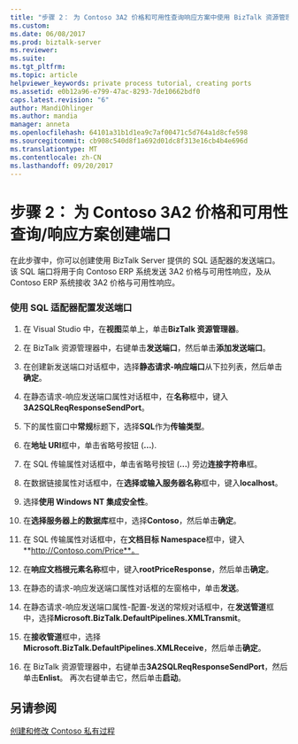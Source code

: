 ```yaml
---
title: "步骤 2： 为 Contoso 3A2 价格和可用性查询响应方案中使用 BizTalk 资源管理器创建端口 |Microsoft 文档"
ms.custom: 
ms.date: 06/08/2017
ms.prod: biztalk-server
ms.reviewer: 
ms.suite: 
ms.tgt_pltfrm: 
ms.topic: article
helpviewer_keywords: private process tutorial, creating ports
ms.assetid: e0b12a96-e799-47ac-8293-7de10662bdf0
caps.latest.revision: "6"
author: MandiOhlinger
ms.author: mandia
manager: anneta
ms.openlocfilehash: 64101a31b1d1ea9c7af00471c5d764a1d8cfe598
ms.sourcegitcommit: cb908c540d8f1a692d01dc8f313e16cb4b4e696d
ms.translationtype: MT
ms.contentlocale: zh-CN
ms.lasthandoff: 09/20/2017
---
```

# <a name="step-2-creating-ports-for-the-contoso-3a2-price-and-availability-queryresponse-scenario"></a>步骤 2： 为 Contoso 3A2 价格和可用性查询/响应方案创建端口
在此步骤中，你可以创建使用 BizTalk Server 提供的 SQL 适配器的发送端口。 该 SQL 端口将用于向 Contoso ERP 系统发送 3A2 价格与可用性响应，及从 Contoso ERP 系统接收 3A2 价格与可用性响应。  
  
### <a name="to-configure-a-send-port-using-the-sql-adapter"></a>使用 SQL 适配器配置发送端口  
  
1.  在 Visual Studio 中，在**视图**菜单上，单击**BizTalk 资源管理器**。  
  
2.  在 BizTalk 资源管理器中，右键单击**发送端口**，然后单击**添加发送端口**。  
  
3.  在创建新发送端口对话框中，选择**静态请求-响应端口**从下拉列表，然后单击**确定**。  
  
4.  在静态请求-响应发送端口属性对话框中，在**名称**框中，键入**3A2SQLReqResponseSendPort**。  
  
5.  下的属性窗口中**常规**标题下，选择**SQL**作为**传输类型**。  
  
6.  在**地址 URI**框中，单击省略号按钮 (**...**).  
  
7.  在 SQL 传输属性对话框中，单击省略号按钮 (**...**) 旁边**连接字符串**框。  
  
8.  在数据链接属性对话框中，在**选择或输入服务器名称**框中，键入**localhost**。  
  
9. 选择**使用 Windows NT 集成安全性**。  
  
10. 在**选择服务器上的数据库**框中，选择**Contoso**，然后单击**确定**。  
  
11. 在 SQL 传输属性对话框中，在**文档目标 Namespace**框中，键入**http://Contoso.com/Price**。  
  
12. 在**响应文档根元素名称**框中，键入**rootPriceResponse**，然后单击**确定**。  
  
13. 在静态的请求-响应发送端口属性对话框的左窗格中，单击**发送**。  
  
14. 在静态请求-响应发送端口属性-配置-发送的常规对话框中，在**发送管道**框中，选择**Microsoft.BizTalk.DefaultPipelines.XMLTransmit**。  
  
15. 在**接收管道**框中，选择**Microsoft.BizTalk.DefaultPipelines.XMLReceive**，然后单击**确定**。  
  
16. 在 BizTalk 资源管理器中，右键单击**3A2SQLReqResponseSendPort**，然后单击**Enlist**。 再次右键单击它，然后单击**启动**。  
  
## <a name="see-also"></a>另请参阅  
 [创建和修改 Contoso 私有过程](creating-and-modifying-the-private-process-for-contoso.md)